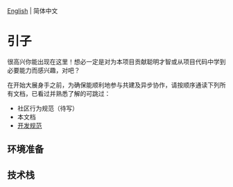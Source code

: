 [English](./en.md) | 简体中文

# 引子

很高兴你能出现在这里！想必一定是对为本项目贡献聪明才智或从项目代码中学到必要能力而感兴趣，对吧？

在开始大展身手之前，为确保能顺利地参与共建及异步协作，请按顺序通读下列所有文档，已看过并熟悉了解的可跳过：

- 社区行为规范（待写）
- 本文档
- [开发规范](../spec/zh.md)

## 环境准备

## 技术栈
